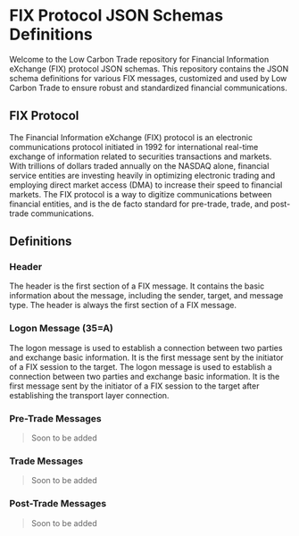 # FIX Protocol JSON Schemas Definitions

Welcome to the Low Carbon Trade repository for Financial Information eXchange (FIX) protocol JSON schemas. This repository contains the JSON schema definitions for various FIX messages, customized and used by Low Carbon Trade to ensure robust and standardized financial communications.

## FIX Protocol

The Financial Information eXchange (FIX) protocol is an electronic communications protocol initiated in 1992 for international real-time exchange of information related to securities transactions and markets. With trillions of dollars traded annually on the NASDAQ alone, financial service entities are investing heavily in optimizing electronic trading and employing direct market access (DMA) to increase their speed to financial markets. The FIX protocol is a way to digitize communications between financial entities, and is the de facto standard for pre-trade, trade, and post-trade communications.

## Definitions

### Header

The header is the first section of a FIX message. It contains the basic information about the message, including the sender, target, and message type. The header is always the first section of a FIX message.

### Logon Message (35=A)

The logon message is used to establish a connection between two parties and exchange basic information. It is the first message sent by the initiator of a FIX session to the target. The logon message is used to establish a connection between two parties and exchange basic information. It is the first message sent by the initiator of a FIX session to the target after establishing the transport layer connection.

### Pre-Trade Messages

> Soon to be added

### Trade Messages

> Soon to be added

### Post-Trade Messages

> Soon to be added